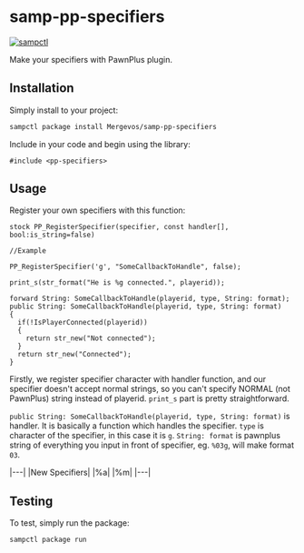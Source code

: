 # samp-pp-specifiers

[![sampctl](https://img.shields.io/badge/sampctl-samp--pp--specifiers-2f2f2f.svg?style=for-the-badge)](https://github.com/Mergevos/samp-pp-specifiers)

Make your specifiers with PawnPlus plugin.

## Installation

Simply install to your project:

```bash
sampctl package install Mergevos/samp-pp-specifiers
```

Include in your code and begin using the library:

```pawn
#include <pp-specifiers>
```

## Usage

Register your own specifiers with this function:

```pawn
stock PP_RegisterSpecifier(specifier, const handler[], bool:is_string=false)

//Example

PP_RegisterSpecifier('g', "SomeCallbackToHandle", false);

print_s(str_format("He is %g connected.", playerid));

forward String: SomeCallbackToHandle(playerid, type, String: format);
public String: SomeCallbackToHandle(playerid, type, String: format)
{
  if(!IsPlayerConnected(playerid))
  {
    return str_new("Not connected");
  }
  return str_new("Connected");
}
```

Firstly, we register specifier character with handler function, and our specifier doesn't accept normal strings, so you can't specify NORMAL (not PawnPlus) string instead of playerid. `print_s` part is pretty straightforward.

`public String: SomeCallbackToHandle(playerid, type, String: format)` is handler. It is basically a function which handles the specifier. `type` is character of the specifier, in this case it is `g`. `String: format` is pawnplus string of everything you input in front of specifier, eg. `%03g`, will make format `03`. 

|---|
|New Specifiers|
|%a|
|%m|
|---|

## Testing

To test, simply run the package:

```bash
sampctl package run
```
